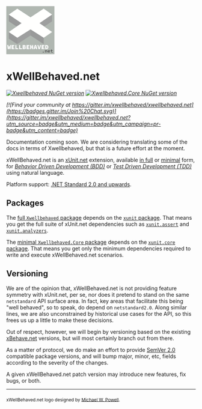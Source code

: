 <img src="assets/xwellbehaved_dotnet_256x256.png" width="128" />

# xWellBehaved.net

_[![Xwellbehaved NuGet version](https://img.shields.io/nuget/dt/Xwellbehaved.svg?style=flat&label=nuget%3A%20Xwellbehaved)](https://www.nuget.org/packages/Xwellbehaved)_
_[![Xwellbehaved.Core NuGet version](https://img.shields.io/nuget/dt/Xwellbehaved.Core.svg?style=flat&label=nuget%3A%20Xwellbehaved.Core)](https://www.nuget.org/packages/Xwellbehaved.Core)_

_[![Find your community at https://gitter.im/xwellbehaved/xwellbehaved.net](https://badges.gitter.im/Join%20Chat.svg)](https://gitter.im/xwellbehaved/xwellbehaved.net?utm_source=badge&utm_medium=badge&utm_campaign=pr-badge&utm_content=badge)_

Documentation coming soon. We are considering translating some of the docs in terms of Xwellbehaved, but that is a future effort at the moment.

xWellBehaved.net is an [xUnit.net](https://github.com/xunit/xunit) extension, available [in full](https://www.nuget.org/packages/Xwellbehaved) or [minimal](https://www.nuget.org/packages/Xwellbehaved.Core) form, for [*Behavior Driven Development (BDD)*](https://en.wikipedia.org/wiki/Behavior-driven_development) or [*Test Driven Development (TDD)*](https://en.wikipedia.org/wiki/Test-driven_development) using natural language.

Platform support: [.NET Standard 2.0 and upwards](https://docs.microsoft.com/en-us/dotnet/standard/net-standard).

## Packages

The [full `Xwellbehaved` package](https://www.nuget.org/packages/Xwellbehaved) depends on the [`xunit` package](https://www.nuget.org/packages/xunit). That means you get the full suite of xUnit.net dependencies such as [`xunit.assert`](https://www.nuget.org/packages/xunit.assert) and [`xunit.analyzers`](https://www.nuget.org/packages/xunit.analyzers).

The [minimal `Xwellbehaved.Core` package](https://www.nuget.org/packages/Xwellbehaved.Core) depends on the [`xunit.core` package](https://www.nuget.org/packages/xunit.core). That means you get only the minimum dependencies required to write and execute xWellBehaved.net scenarios.

## Versioning

We are of the opinion that, xWellBehaved.net is not providing feature symmetry with xUnit.net, per se, nor does it pretend to stand on the same `netstandard` API surface area. In fact, key areas that facilitate this being "well behaved", so to speak, do depend on `netstandard2.0`. Along similar lines, we are also unconstrained by historical use cases for the API, so this frees us up a little to make these decisions.

Out of respect, however, we will begin by versioning based on the existing [xBehave.net](https://www.nuget.org/packages/xbehave) versions, but will most certainly branch out from there.

As a matter of protocol, we do make an effort to provide [SemVer 2.0](https://semver.org/spec/v2.0.0.html) compatible package versions, and will bump major, minor, etc, fields according to the severity of the changes.

A given xWellBehaved.net patch version may introduce new features, fix bugs, or both.

---

<sub>xWellBehaved.net logo designed by [Michael W. Powell](https://github.com/mwpowellhtx).</sub>
